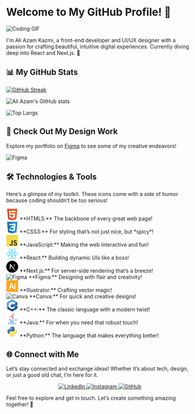 # Welcome to My GitHub Profile! 👋

![Coding GIF](https://media.giphy.com/media/1B5oyHtVjtSAk5eRk1/giphy.gif)

I'm Ali Azam Kazmi, a front-end developer and UI/UX designer with a passion for crafting beautiful, intuitive digital experiences. Currently diving deep into React and Next.js. 🚀

## 📊 My GitHub Stats

[![GitHub Streak](https://streak-stats.demolab.com?user=aliazam1291&theme=ocean-gradient&background=202124&currStreakNum=FFA588&sideNums=FFA588&ring=FFA588&fire=FFA588&border=202124)](https://git.io/streak-stats)

![Ali Azam's GitHub stats](https://github-readme-stats.vercel.app/api?username=aliazam1291&show_icons=true&count_private=true&text_color=FFFFFF&hide_border=true&bg_color=202124&title_color=FFA588&icon_color=FFA588)

![Top Langs](https://github-readme-stats.vercel.app/api/top-langs/?username=aliazam1291&langs_count=8&count_private=true&layout=compact&hide_border=true&bg_color=202124&title_color=FFA588&text_color=FFFFFF)

## 💼 Check Out My Design Work

Explore my portfolio on [Figma](https://www.figma.com/design/mmfcZIoZ4VeUidOXDIP3OD/My-design-Portfolio?node-id=1-94&t=DdTFDB5v7LMPPjXS-1) to see some of my creative endeavors!

<img src="https://www.vectorlogo.zone/logos/figma/figma-icon.svg" alt="Figma" width="32" height="32">

## 🛠️ Technologies & Tools

Here’s a glimpse of my toolkit. These icons come with a side of humor because coding shouldn’t be too serious!

<p align="left">
  <img src="https://raw.githubusercontent.com/devicons/devicon/master/icons/html5/html5-original.svg" alt="HTML5" width="32" height="32"/> **HTML5:** The backbone of every great web page!<br/>
  <img src="https://raw.githubusercontent.com/devicons/devicon/master/icons/css3/css3-original.svg" alt="CSS3" width="32" height="32"/> **CSS3:** For styling that’s not just nice, but *spicy*!<br/>
  <img src="https://raw.githubusercontent.com/devicons/devicon/master/icons/javascript/javascript-original.svg" alt="JavaScript" width="32" height="32"/> **JavaScript:** Making the web interactive and fun!<br/>
  <img src="https://raw.githubusercontent.com/devicons/devicon/master/icons/react/react-original.svg" alt="React" width="32" height="32"/> **React:** Building dynamic UIs like a boss!<br/>
  <img src="https://raw.githubusercontent.com/devicons/devicon/master/icons/nextjs/nextjs-original.svg" alt="Next.js" width="32" height="32"/> **Next.js:** For server-side rendering that’s a breeze!<br/>
  <img src="https://www.vectorlogo.zone/logos/figma/figma-icon.svg" alt="Figma" width="32" height="32"/> **Figma:** Designing with flair and creativity!<br/>
  <img src="https://raw.githubusercontent.com/devicons/devicon/master/icons/illustrator/illustrator-plain.svg" alt="Illustrator" width="32" height="32"/> **Illustrator:** Crafting vector magic!<br/>
  <img src="https://cdn.jsdelivr.net/npm/simple-icons@v3/icons/canva.svg" alt="Canva" width="32" height="32"/> **Canva:** For quick and creative designs!<br/>
  <img src="https://raw.githubusercontent.com/devicons/devicon/master/icons/cplusplus/cplusplus-original.svg" alt="C++" width="32" height="32"/> **C++:** The classic language with a modern twist!<br/>
  <img src="https://raw.githubusercontent.com/devicons/devicon/master/icons/java/java-original.svg" alt="Java" width="32" height="32"/> **Java:** For when you need that robust touch!<br/>
  <img src="https://raw.githubusercontent.com/devicons/devicon/master/icons/python/python-original.svg" alt="Python" width="32" height="32"/> **Python:** The language that makes everything better!<br/>
</p>


## 🌐 Connect with Me

Let’s stay connected and exchange ideas! Whether it’s about tech, design, or just a good old chat, I’m here for it.

<p align="center">
  <a href="https://www.linkedin.com/in/aliazam-kazmi/">
    <img src="https://raw.githubusercontent.com/rahulbanerjee26/githubAboutMeGenerator/main/icons/linked-in-alt.svg" alt="LinkedIn" width="32" height="32"/>
  </a>
  <a href="https://instagram.com/smaak.ux">
    <img src="https://user-images.githubusercontent.com/75165587/119674243-ad12f680-be59-11eb-9416-7b00e0b992df.png" alt="Instagram" width="32" height="32"/>
  </a>
  <a href="https://github.com/aliazam1291">
    <img src="https://raw.githubusercontent.com/rahulbanerjee26/githubAboutMeGenerator/main/icons/github.svg" alt="GitHub" width="32" height="32"/>
  </a>
</p>

Feel free to explore and get in touch. Let’s create something amazing together! 🚀
